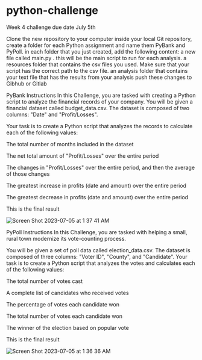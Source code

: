 # python-challenge
Week 4 challenge due date July 5th

Clone the new repository to your computer 
inside your local Git repository, create a folder for each Python assignment and name them PyBank and PyPoll.
in each folder that you just created, add the following content:
a new file called main.py  .  this will be the main script to run for each analysis.
a resources folder that contains the csv files you used.  Make sure that your script has the correct path to the csv file.
an analysis folder that contains your text file that has the results from your analysis 
push these changes to Gibhub or Gitlab


PyBank Instructions
In this Challenge, you are tasked with creating a Python script to analyze the financial records of your company. You will be given a financial dataset called budget_data.csv. The dataset is composed of two columns: "Date" and "Profit/Losses".

Your task is to create a Python script that analyzes the records to calculate each of the following values:

The total number of months included in the dataset

The net total amount of "Profit/Losses" over the entire period

The changes in "Profit/Losses" over the entire period, and then the average of those changes

The greatest increase in profits (date and amount) over the entire period

The greatest decrease in profits (date and amount) over the entire period

This is the final result 

![Screen Shot 2023-07-05 at 1 37 41 AM](https://github.com/leedthanh/python-challenge/assets/135544908/d894a0da-f387-47a5-9cfc-9a2942fabd4b)



PyPoll Instructions
In this Challenge, you are tasked with helping a small, rural town modernize its vote-counting process.

You will be given a set of poll data called election_data.csv. The dataset is composed of three columns: "Voter ID", "County", and "Candidate". Your task is to create a Python script that analyzes the votes and calculates each of the following values:

The total number of votes cast

A complete list of candidates who received votes

The percentage of votes each candidate won

The total number of votes each candidate won

The winner of the election based on popular vote

This is the final result 

![Screen Shot 2023-07-05 at 1 36 36 AM](https://github.com/leedthanh/python-challenge/assets/135544908/6eec3ed1-bf0c-494b-b964-a1dd9512b3e1)

